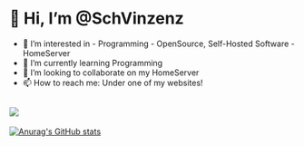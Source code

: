 # 👋 Hi, I’m @SchVinzenz
- 👀 I’m interested in
      - Programming
      - OpenSource, Self-Hosted Software
      - HomeServer
- 🌱 I’m currently learning Programming
- 💞️ I’m looking to collaborate on my HomeServer
- 📫 How to reach me: Under one of my websites!
  
![](https://komarev.com/ghpvc/schVinzenz)
--


<!---
SchVinzenz/SchVinzenz is a ✨ special ✨ repository because its `README.md` (this file) appears on your GitHub profile.
You can click the Preview link to take a look at your changes.
--->

[![Anurag's GitHub stats](https://github-readme-stats.vercel.app/api?username=schvinzenz)](https://github.com/anuraghazra/github-readme-stats)
